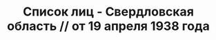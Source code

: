 ---
title: Список лиц - Свердловская область // от 19 апреля 1938 года
description: РГАСПИ, ф.17, оп.171, дело 416, лист 139
images:
- /disk/pictures/v08/17-171-416-139.jpg
- /disk/pictures/v08/17-171-416-140.jpg
- /disk/pictures/v08/17-171-416-141.jpg
- /disk/pictures/v08/17-171-416-142.jpg
- /disk/pictures/v08/17-171-416-143.jpg
---